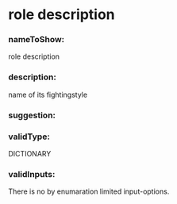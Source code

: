 

# role description



  


### nameToShow:
  
role description  


### description:
  
name of its fightingstyle  


### suggestion:
  
  


### validType:
  
DICTIONARY  


### validInputs:
  
There is no by enumaration limited input-options.

